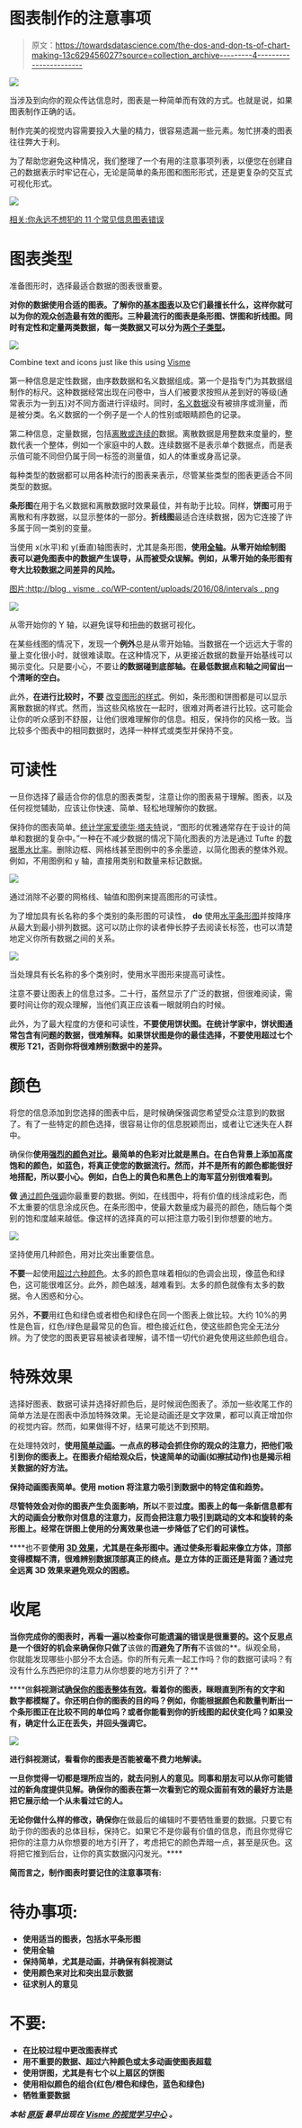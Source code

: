 # 图表制作的注意事项

> 原文：<https://towardsdatascience.com/the-dos-and-don-ts-of-chart-making-13c629456027?source=collection_archive---------4----------------------->

![](img/95d99f5a11f01453588ac0b1455d6152.png)

当涉及到向你的观众传达信息时，图表是一种简单而有效的方式。也就是说，如果图表制作正确的话。

制作完美的视觉内容需要投入大量的精力，很容易遗漏一些元素。匆忙拼凑的图表往往弊大于利。

为了帮助您避免这种情况，我们整理了一个有用的注意事项列表，以便您在创建自己的数据表示时牢记在心，无论是简单的条形图和图形形式，还是更复杂的交互式可视化形式。

![](img/b484cbbcdff49276d120cd48a4c9388d.png)

[相关:你永远不想犯的 11 个常见信息图表错误](http://blog.visme.co/bad-infographics/)

# 图表类型

准备图形时，选择最适合数据的图表很重要。

**对你的数据使用合适的图表。了解你的[基本图表](http://www.skillsyouneed.com/num/graphs-charts.html)以及它们最擅长什么，这样你就可以为你的观众创造最有效的图形。三种最流行的图表是条形图、饼图和折线图。同时有定性和定量两类数据，每一类数据又可以分为[两个子类型](https://surfstat.anu.edu.au/surfstat-home/1-1-1.html)。**

![](img/fa7595e31541e498959fcf1b0324b5d6.png)

Combine text and icons just like this using [Visme](http://www.visme.co/?vc=Graphic-CTA)

第一种信息是定性数据，由序数数据和名义数据组成。第一个是指专门为其数据组制作的标尺。这种数据经常出现在问卷中，当人们被要求按照从差到好的等级(通常表示为一到五)对不同方面进行评级时。同时，[名义数据](http://www.dictionary.com/browse/nominal-scale)没有被排序或测量，而是被分类。名义数据的一个例子是一个人的性别或眼睛颜色的记录。

第二种信息，定量数据，包括[离散或连续的](https://surfstat.anu.edu.au/surfstat-home/1-1-1.html)数据。离散数据是用整数来度量的，整数代表一个整体，例如一个家庭中的人数。连续数据不是表示单个数据点，而是表示值可能不同但仍属于同一标签的测量值，如人的体重或身高记录。

每种类型的数据都可以用各种流行的图表来表示，尽管某些类型的图表更适合不同类型的数据。

**条形图**在用于名义数据和离散数据时效果最佳，并有助于比较。同样，**饼图**可用于离散和有序数据，以显示整体的一部分。**折线图**最适合连续数据，因为它连接了许多属于同一类别的变量。

当使用 x(水平)和 y(垂直)轴图表时，尤其是条形图，**使用[全轴](https://vis4.net/blog/posts/doing-the-line-charts-right/)。从零开始绘制图表可以避免图表中的数据产生误导，从而被受众误解。例如，从零开始的条形图有夸大比较数据之间差异的风险。**

[图片:http://blog . visme . co/WP-content/uploads/2016/08/intervals . png](http://blog.visme.co/wp-content/uploads/2016/08/intervals.png)

![](img/510e330a00d257dc1712e44bdfa0e349.png)

从零开始你的 Y 轴，以避免误导和扭曲的数据可视化。

在某些线图的情况下，发现一个**例外**总是从零开始轴。当数据在一个远远大于零的量上变化很小时，就很难读取。在这种情况下，从更接近数据的数量开始基线可以揭示变化。只是要小心，不要让**的数据碰到底部轴。在最低数据点和轴之间留出一个清晰的空白。**

此外，**在进行比较时，不要** [改变图形的样式](http://guides.library.duke.edu/datavis/topten)。例如，条形图和饼图都是可以显示离散数据的样式。然而，当这些风格放在一起时，很难对两者进行比较。这可能会让你的听众感到不舒服，让他们很难理解你的信息。相反，保持你的风格一致。当比较多个图表中的相同数据时，选择一种样式或类型并保持不变。

# 可读性

一旦你选择了最适合你的信息的图表类型，注意让你的图表易于理解。图表，以及任何视觉辅助，应该让你快速、简单、轻松地理解你的数据。

保持你的图表简单。[统计学家爱德华·塔夫特](https://www.amazon.com/Visual-Display-Quantitative-Information/dp/0961392142)说，“图形的优雅通常存在于设计的简单和数据的复杂中。”一种在不减少数据的情况下简化图表的方法是通过 Tufte 的[数据墨水比率](https://vis4.net/blog/posts/doing-the-line-charts-right/)。删除边框、网格线甚至图例中的多余墨迹，以简化图表的整体外观。例如，不用图例和 y 轴，直接用类别和数量来标记数据。

![](img/dcd3aaba640b2bf47bed8bb116154b61.png)

通过消除不必要的网格线、轴值和图例来提高图形的可读性。

为了增加具有长名称的多个类别的条形图的可读性， **do** 使用[水平条形图](http://www.storytellingwithdata.com/blog/2012/10/my-penchant-for-horizontal-bar-graphs)并按降序从最大到最小排列数据。这可以防止你的读者伸长脖子去阅读长标签，也可以清楚地定义你所有数据之间的关系。

![](img/95af230b8bbdd682412e04f962164403.png)

当处理具有长名称的多个类别时，使用水平图形来提高可读性。

注意不要让图表上的信息过多。二十行，虽然显示了广泛的数据，但很难阅读，需要时间让你的观众理解，当他们真正应该看一眼就明白的时候。

此外，为了最大程度的方便和可读性，**不要使用饼状图。在统计学家中，饼状图通常包含有问题的数据，很难解释。如果饼状图是你的最佳选择，不要使用超过七个楔形 T21，否则你将很难辨别数据中的差异。**

# 颜色

将您的信息添加到您选择的图表中后，是时候确保强调您希望受众注意到的数据了。有了一些特定的颜色选择，很容易让你的信息脱颖而出，或者让它迷失在人群中。

确保你**使用[强烈的颜色对比](http://www.scribblelive.com/blog/2012/12/27/the-chart-that-wasnt-there-avoiding-disappearing-plots-in-presentations/)。最简单的色彩对比就是黑白。在白色背景上添加高度饱和的颜色，如蓝色，将真正使您的数据流行。然而，并不是所有的颜色都能很好地搭配，所以要小心。例如，白色上的黄色和黑色上的海军蓝分别很难看到。**

**做** [通过颜色强调](http://www.storytellingwithdata.com/blog/2012/10/my-penchant-for-horizontal-bar-graphs)你最重要的数据。例如，在线图中，将有价值的线涂成彩色，而不太重要的信息涂成灰色。在条形图中，使最大数量成为最亮的颜色，随后每个类别的饱和度越来越低。像这样的选择真的可以把注意力吸引到你想要的地方。

![](img/0f224b903931920a5bc7247936be41b0.png)

坚持使用几种颜色，用对比突出重要信息。

**不要**一起使用[超过六种颜色](http://guides.library.duke.edu/datavis/topten)。太多的颜色意味着相似的色调会出现，像蓝色和绿色，这可能很难区分。此外，颜色越浅，越难看到。太多的颜色就像有太多的数据。令人困惑和分心。

另外，**不要**用红色和绿色或者橙色和绿色在同一个图表上做比较。大约 10%的男性是色盲，红色/绿色是最常见的色盲。橙色接近红色，使这些颜色完全无法分辨。为了使您的图表更容易被读者理解，请不惜一切代价避免使用这些颜色组合。

# 特殊效果

选择好图表、数据可读并选择好颜色后，是时候润色图表了。添加一些收尾工作的简单方法是在图表中添加特殊效果。无论是动画还是文字效果，都可以真正增加你的视觉内容。然而，如果做得不好，结果可能达不到预期。

在处理特效时，**使用[简单动画](http://www.indezine.com/products/powerpoint/learn/chartsdiagrams/ten-tips-for-cool-ppt-charts/should-charts-be-animated.html)。一点点的移动会抓住你的观众的注意力，把他们吸引到你的图表上。在图表介绍给观众后，快速简单的动画(如擦拭动作)也是揭示相关数据的好方法。**

**保持动画图表简单。使用 motion 将注意力吸引到数据中的特定值和趋势。**

**尽管特效会对你的图表产生负面影响，所以**不要**过度。图表上的每一条新信息都有大的动画会分散你对信息的注意力，反而会把注意力吸引到跳动的文本和旋转的条形图上。经常在饼图上使用的分离效果也进一步降低了它们的可读性。**

****也不要**使用 [3D 效果](http://www.forbes.com/sites/naomirobbins/2012/06/07/trellis-plot-alternative-to-three-dimensional-bar-charts/)，尤其是在条形图中。通过使条形看起来像立方体，顶部变得模糊不清，很难辨别数据顶部真正的终点。是立方体的正面还是背面？通过完全远离 3D 效果来避免观众的困惑。**

# **收尾**

**当你完成你的图表时，再看一遍以检查你可能遗漏的错误是很重要的。这个反思点是一个很好的机会来确保你只做了**该做的**而避免了所有**不该做的**。纵观全局，你就能发现哪些小部分不太合适。你的所有元素一起工作吗？你的数据可读吗？有没有什么东西把你的注意力从你想要的地方引开了？**

****做**斜视测试[确保你的图表整体有效](http://extremepresentation.typepad.com/blog/2006/09/simplicity_of_d.html)。看着你的图表，眯眼直到所有的文字和数字都模糊了。你还明白你的图表的目的吗？例如，你能根据颜色和数量判断出一个条形图正在比较不同的单位吗？或者你能看到你的折线图的起伏变化吗？如果没有，确定什么正在丢失，并回头强调它。**

**![](img/5c4dae7ec06629d470a24de39f36022a.png)**

**进行斜视测试，看看你的图表是否能被毫不费力地解读。**

**一旦你觉得一切都是理所应当的，就去问别人的意见。同事和朋友可以从你可能错过的新角度提供见解。确保你的图表在第一次看到它的观众面前有效的最好方法是把它展示给一个从未看过它的人。**

**无论你做什么样的修改，确保你**在做最后的编辑时不要牺牲重要的数据。只要它有助于你的图表的总体目标，保持它。如果它不是你最有价值的信息，而且你觉得它把你的注意力从你想要的地方引开了，考虑把它的颜色弄暗一点，甚至是灰色。这将把它推到后台，让你的真实数据闪闪发光。****

**简而言之，制作图表时要记住的注意事项有:**

# **待办事项:**

*   **使用适当的图表，包括水平条形图**
*   **使用全轴**
*   **保持简单，尤其是动画，并确保有斜视测试**
*   **使用颜色来对比和突出显示数据**
*   **征求别人的意见**

# **不要:**

*   **在比较过程中更改图表样式**
*   **用不重要的数据、超过六种颜色或太多动画使图表超载**
*   **使用饼图，尤其是有七个以上扇区的饼图**
*   **使用相似颜色的组合(红色/橙色和绿色，蓝色和绿色)**
*   **牺牲重要数据**

***本帖* [*原版*](http://blog.visme.co/dos-and-donts-chart-making/) *最早出现在* [*Visme 的视觉学习中心*](http://blog.visme.co/) *。***